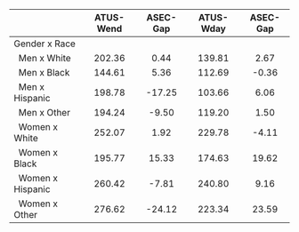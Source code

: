 
|                      |    ATUS-Wend |     ASEC-Gap |    ATUS-Wday |     ASEC-Gap |
| -------------------- | :----------: | :----------: | :----------: | :----------: |
| Gender x Race        |              |              |              |              |
| &nbsp;&nbsp;Men x White |       202.36 |         0.44 |       139.81 |         2.67 |
| &nbsp;&nbsp;Men x Black |       144.61 |         5.36 |       112.69 |        -0.36 |
| &nbsp;&nbsp;Men x Hispanic |       198.78 |       -17.25 |       103.66 |         6.06 |
| &nbsp;&nbsp;Men x Other |       194.24 |        -9.50 |       119.20 |         1.50 |
| &nbsp;&nbsp;Women x White |       252.07 |         1.92 |       229.78 |        -4.11 |
| &nbsp;&nbsp;Women x Black |       195.77 |        15.33 |       174.63 |        19.62 |
| &nbsp;&nbsp;Women x Hispanic |       260.42 |        -7.81 |       240.80 |         9.16 |
| &nbsp;&nbsp;Women x Other |       276.62 |       -24.12 |       223.34 |        23.59 |

